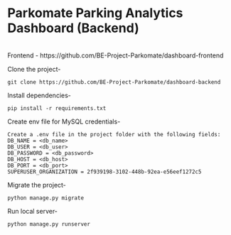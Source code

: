 # Parkomate Parking Analytics Dashboard (Backend)

<br>
Frontend - https://github.com/BE-Project-Parkomate/dashboard-frontend

Clone the project-
```
git clone https://github.com/BE-Project-Parkomate/dashboard-backend
```

Install dependencies-
```
pip install -r requirements.txt
```

Create env file for MySQL credentials-
```
Create a .env file in the project folder with the following fields:
DB_NAME = <db_name>
DB_USER = <db_user>
DB_PASSWORD = <db_password>
DB_HOST = <db_host>
DB_PORT = <db_port>
SUPERUSER_ORGANIZATION = 2f939198-3102-448b-92ea-e56eef1272c5
```

Migrate the project-
```
python manage.py migrate
```

Run local server-
```
python manage.py runserver
```
